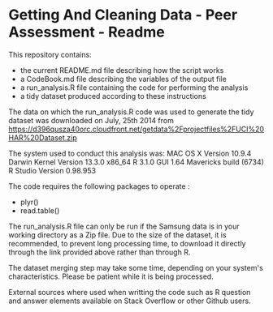 Getting And Cleaning Data - Peer Assessment - Readme
======================
This repository contains:

- the current README.md file describing how the script works
- a CodeBook.md file describing the variables of the output file
- a run_analysis.R file containing the code for performing the analysis
- a tidy dataset produced according to these instructions

The data on which the run_analysis.R code was used to generate the tidy dataset was downloaded on July, 25th 2014 from
https://d396qusza40orc.cloudfront.net/getdata%2Fprojectfiles%2FUCI%20HAR%20Dataset.zip 

The system used to conduct this analysis was:
MAC OS X Version 10.9.4
Darwin Kernel Version 13.3.0 x86_64
R 3.1.0 GUI 1.64 Mavericks build (6734)
R Studio Version 0.98.953

The code requires the following packages to operate :
- plyr()
- read.table()

The run_analysis.R file can only be run if the Samsung data is in your working directory as a Zip file. Due to the size of the dataset, it is recommended, to prevent long processing time, to download it directly through the link provided above rather than through R.

The dataset merging step may take some time, depending on your system's characteristics. Please be patient while it is being processed.

External sources where used when writting the code such as R question and answer elements available on Stack Overflow or other Github users.